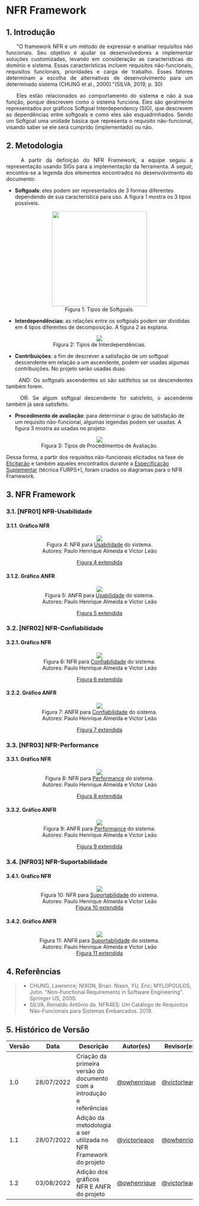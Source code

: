 # NFR Framework

## 1. Introdução
<p align="justify">&emsp;&emsp;"O framework NFR é um método de expressar e analisar requisitos não funcionais. Seu objetivo é ajudar os desenvolvedores a implementar soluções customizadas, levando em consideração as características do domínio e sistema. Essas características incluem requisitos não-funcionais, requisitos funcionais, prioridades e carga de trabalho. Esses fatores determinam a escolha de alternativas de desenvolvimento para um determinado sistema (CHUNG et al., 2000)."(SILVA, 2019, p. 30)</p>

<p align="justify">&emsp;&emsp;Eles estão relacionados ao comportamento do sistema e não à sua função, porque descrevem como o sistema funciona. Eles são geralmente representados por gráficos Softgoal Interdependency (SIG), que descrevem as dependências entre softgoals e como eles são esquadrinhados. Sendo um Softgoal uma unidade básica que representa o requisito não-funcional, visando saber se ele será cumprido (implementado) ou não.</p>

## 2. Metodologia 
<p align="justify">&emsp;&emsp; A partir da definição do NFR Framework, a equipe seguiu a representação usando SIGs para a implementação da ferramenta. A seguir, encontra-se a legenda dos elementos encontrados no desenvolvimento do documento:</p>

- **Softgoals**: eles podem ser representados de 3 formas diferentes dependendo de sua característica para uso. A figura 1 mostra os 3 tipos possíveis.

<center>

<img src="https://raw.githubusercontent.com/Requisitos-de-Software/2022.1-Grupo-03/main/docs/media/nfr/tipos-soft.png" width="256" height="256"/>

<figcaption>Figura 1: Tipos de Softgoals.</figcaption>

</center>

- **Interdependências**: as relações entre os softgoals podem ser divididas em 4 tipos diferentes de decomposição. A figura 2 as explana.

<center>

<img src="https://raw.githubusercontent.com/Requisitos-de-Software/2022.1-Grupo-03/main/docs/media/nfr/tipos-inter.png"/>

<figcaption>Figura 2: Tipos de Interdependências.</figcaption>

</center>

- **Contribuições**: a fim de descrever a satisfação de um softgoal descendente em relação a um ascendente, podem ser usadas algumas contribuições. No projeto serão usadas duas:

<p align="justify">&emsp;&emsp; AND: Os softgoals ascendentes só são satifeitos se os descendentes também forem.</p>
<p align="justify">&emsp;&emsp; OR: Se algum softgoal descendente for satisfeito, o ascendente também já será satisfeito.</p>

- **Procedimento de avaliação**: para determinar o grau de satisfação de um requisito não-funcional, algumas legendas podem ser usadas. A figura 3 mostra as usadas no projeto:

<center>

<img src="https://raw.githubusercontent.com/Requisitos-de-Software/2022.1-Grupo-03/main/docs/media/nfr/tipos-prod.png"/>

<figcaption>Figura 3: Tipos de Procedimentos de Avaliação.</figcaption>

</center>

Dessa forma, a partir dos requisitos não-funcionais elicitados na fase de [Elicitação](https://requisitos-de-software.github.io/2022.1-Youtube/elicitacao/resultado/) e também aqueles encontrados durante a [Especificação Suplementar](https://requisitos-de-software.github.io/2022.1-Youtube/modelagem/espsup/) (técnica FURPS+), foram criados os diagramas para o NFR Framework.

## 3. NFR Framework

### 3.1. [NFR01] NFR-Usabilidade
#### 3.1.1. Gráfico NFR
<center>

<img src="https://raw.githubusercontent.com/Requisitos-de-Software/2022.1-Grupo-03/main/docs/media/nfr/Usabilidade1.png"/>

<figcaption>Figura 4: NFR para <a href="https://requisitos-de-software.github.io/2022.1-Youtube/modelagem/espsup/" target="_blank">Usabilidade</a> do sistema.</figcaption>

<figcaption>Autores: Paulo Henrique Almeida e Victor Leão</figcaption>

<a href="https://raw.githubusercontent.com/Requisitos-de-Software/2022.1-Grupo-03/main/docs/media/nfr/Usabilidade1.png" target="_blank">Figura 4 extendida</a>

</center>

#### 3.1.2. Gráfico ANFR

<center>

<img src="https://raw.githubusercontent.com/Requisitos-de-Software/2022.1-Grupo-03/main/docs/media/nfr/Usabilidade2.png"/>

<figcaption>Figura 5: ANFR para <a href="https://requisitos-de-software.github.io/2022.1-Youtube/modelagem/espsup/" target="_blank">Usabilidade</a> do sistema.</figcaption>

<figcaption>Autores: Paulo Henrique Almeida e Victor Leão</figcaption>

<a href="https://raw.githubusercontent.com/Requisitos-de-Software/2022.1-Grupo-03/main/docs/media/nfr/Usabilidade2.png" target="_blank">Figura 5 extendida</a>
</center>

### 3.2. [NFR02] NFR-Confiabilidade

#### 3.2.1. Gráfico NFR
<center>

<img src="https://raw.githubusercontent.com/Requisitos-de-Software/2022.1-Grupo-03/main/docs/media/nfr/Confiabilidade1.png"/>

<figcaption>Figura 6: NFR para <a href="https://requisitos-de-software.github.io/2022.1-Youtube/modelagem/espsup/" target="_blank">Confiabilidade</a> do sistema.</figcaption>

<figcaption>Autores: Paulo Henrique Almeida e Victor Leão</figcaption>

<a href="https://raw.githubusercontent.com/Requisitos-de-Software/2022.1-Grupo-03/main/docs/media/nfr/Confiabilidade1.png" target="_blank">Figura 6 extendida</a>
</center>

#### 3.2.2. Gráfico ANFR

<center>
<img src="https://raw.githubusercontent.com/Requisitos-de-Software/2022.1-Grupo-03/main/docs/media/nfr/Confiabilidade2.png"/>

<figcaption>Figura 7: ANFR para <a href="https://requisitos-de-software.github.io/2022.1-Youtube/modelagem/espsup/" target="_blank">Confiabilidade</a> do sistema.</figcaption>

<figcaption>Autores: Paulo Henrique Almeida e Victor Leão</figcaption>

<a href="https://raw.githubusercontent.com/Requisitos-de-Software/2022.1-Grupo-03/main/docs/media/nfr/Confiabilidade2.png" target="_blank">Figura 7 extendida</a>
</center>

### 3.3. [NFR03] NFR-Performance

#### 3.3.1. Gráfico NFR
<center>

<img src="https://raw.githubusercontent.com/Requisitos-de-Software/2022.1-Grupo-03/main/docs/media/nfr/Performance1.png"/>

<figcaption>Figura 8: NFR para <a href="https://requisitos-de-software.github.io/2022.1-Youtube/modelagem/espsup/" target="_blank">Performance</a> do sistema.</figcaption>

<figcaption>Autores: Paulo Henrique Almeida e Victor Leão</figcaption>

<a href="https://raw.githubusercontent.com/Requisitos-de-Software/2022.1-Grupo-03/main/docs/media/nfr/Performance1.png" target="_blank">Figura 8 extendida</a>
</center>

#### 3.3.2. Gráfico ANFR

<center>
<img src="https://raw.githubusercontent.com/Requisitos-de-Software/2022.1-Grupo-03/main/docs/media/nfr/Performance2.png"/>

<figcaption>Figura 9: ANFR para <a href="https://requisitos-de-software.github.io/2022.1-Youtube/modelagem/espsup/" target="_blank">Performance</a> do sistema.</figcaption>

<figcaption>Autores: Paulo Henrique Almeida e Victor Leão</figcaption>

<a href="https://raw.githubusercontent.com/Requisitos-de-Software/2022.1-Grupo-03/main/docs/media/nfr/Performance2.png" target="_blank">Figura 9 extendida</a>
</center>

### 3.4. [NFR03] NFR-Suportabilidade

#### 3.4.1. Gráfico NFR
<center>

<img src="https://raw.githubusercontent.com/Requisitos-de-Software/2022.1-Grupo-03/main/docs/media/nfr/Suportabilidade1.png"/>

<figcaption>Figura 10: NFR para <a href="https://requisitos-de-software.github.io/2022.1-Youtube/modelagem/espsup/" target="_blank">Suportabilidade</a> do sistema.</figcaption>

<figcaption>Autores: Paulo Henrique Almeida e Victor Leão</figcaption>
<a href="https://raw.githubusercontent.com/Requisitos-de-Software/2022.1-Grupo-03/main/docs/media/nfr/Suportabilidade1.png" target="_blank">Figura 10 extendida</a>
</center>

#### 3.4.2. Gráfico ANFR
<center>

<img src="https://raw.githubusercontent.com/Requisitos-de-Software/2022.1-Grupo-03/main/docs/media/nfr/Suportabilidade2.png"/>

<figcaption>Figura 11: ANFR para <a href="https://requisitos-de-software.github.io/2022.1-Youtube/modelagem/espsup/" target="_blank">Suportabilidade</a> do sistema.</figcaption>

<figcaption>Autores: Paulo Henrique Almeida e Victor Leão</figcaption>
<a href="https://raw.githubusercontent.com/Requisitos-de-Software/2022.1-Grupo-03/main/docs/media/nfr/Suportabilidade2.png" target="_blank">Figura 11 extendida</a>
</center>

## 4. Referências
> - CHUNG, Lawrence; NIXON, Brian. Nixon, YU, Eric; MYLOPOULOS, John. "Non-Functional Requirements in Software Engineering". Springer US, 2000.
> - SILVA, Reinaldo Antônio da. NFR4ES: Um Catálogo de Requisitos Não-Funcionais para Sistemas Embarcados. 2019.

## 5. Histórico de Versão
| Versão | Data | Descrição | Autor(es) | Revisor(es) |
| ------ | ---- | --------- | --------- | ----------- |
| 1.0    | 28/07/2022 | Criação da primeira versão do documento com a introdução e referências | <a href="https://github.com/owhenrique" target="_blank">@owhenrique</a> | <a href="https://github.com/victorleaoo" target="_blank">@victorleaoo</a> |
| 1.1    | 28/07/2022 | Adição da metodologia a ser utilizada no NFR Framework do projeto | <a href="https://github.com/victorleaoo" target="_blank">@victorleaoo</a> | <a href="https://github.com/owhenrique" target="_blank">@owhenrique</a> |
| 1.2    | 03/08/2022 | Adição dos gráficos NFR E ANFR do projeto | <a href="https://github.com/owhenrique" target="_blank">@owhenrique</a> | <a href="https://github.com/victorleaoo" target="_blank">@victorleaoo</a> |